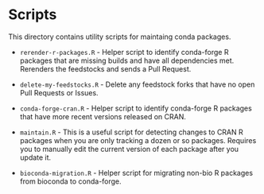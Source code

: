 # Scripts

This directory contains utility scripts for maintaing conda packages.

* `rerender-r-packages.R` - Helper script to identify conda-forge R packages
that are missing builds and have all dependencies met. Rerenders the feedstocks
and sends a Pull Request.

* `delete-my-feedstocks.R` - Delete any feedstock forks that have no open Pull
Requests or Issues.

* `conda-forge-cran.R` - Helper script to identify conda-forge R
 packages that have more recent versions released on CRAN.

* `maintain.R` - This is a useful script for detecting changes to CRAN
  R packages when you are only tracking a dozen or so
  packages. Requires you to manually edit the current version of each
  package after you update it.

* `bioconda-migration.R` - Helper script for migrating non-bio R
  packages from bioconda to conda-forge.
